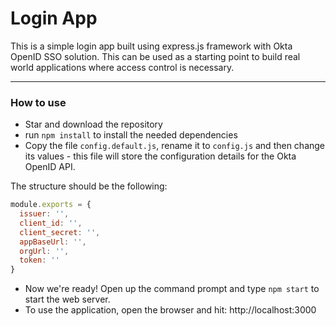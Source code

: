 # Login App

This is a simple login app built using express.js framework with Okta OpenID SSO solution. This can be used as a starting point to build real world applications where access control is necessary.

---

### How to use
* Star and download the repository
* run `npm install` to install the needed dependencies
* Copy the file `config.default.js`, rename it to `config.js` and then change its values - this file will store the configuration details for the Okta OpenID API. 

The structure should be the following:
```js
module.exports = {
  issuer: '',
  client_id: '',
  client_secret: '',
  appBaseUrl: '',
  orgUrl: '',
  token: ''
}
```

* Now we're ready! Open up the command prompt and type `npm start` to start the web server.
* To use the application, open the browser and hit: http://localhost:3000
